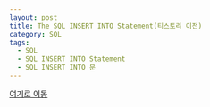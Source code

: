 ```yaml
---
layout: post
title: The SQL INSERT INTO Statement(티스토리 이전)
category: SQL
tags:
  - SQL
  - SQL INSERT INTO Statement
  - SQL INSERT INTO 문
---
```




[여기로 이동](https://lifetutorial.tistory.com/23)

<!--

[w3schools.com](www.w3schools.com/sql) 을 참조하여 해석해본 자료입니다.

기본적으로 실행문의 결과값은 사이트에 직접가서 실행해보고 결과를 확인하는것이 좋습니다.

결과값이 너무 큰 경우 일부만 발췌하거나 기록하지 않았습니다.







## The SQL INSERT INTO Statement

---



INSERT INTO 문은 테이블에 새 레코드를 삽입하는 데 사용됩니다.





### INSERT INTO Syntax

두 가지 방법으로 INSERT INTO 문을 작성할 수 있습니다.

첫 번째 방법은 삽입 할 열 이름과 값을 모두 지정하는 것입니다.

```sql
INSERT INTO table_name (column1, column2, column3, ...)
VALUES (value1, value2, value3, ...);
```



표의 모든 열에 값을 추가하는 경우 SQL 조회에서 열 이름을 지정할 필요가 없습니다. 그러나 값의 순서가 표의 열과 동일한 순서인지 확인하십시오. INSERT INTO 구문은 다음과 같습니다:

```sql
INSERT INTO table_name
VALUES (value1, value2, value3, ...);
```







## Demo Database

---



다음은 Northwind 샘플 데이터베이스의 "Customers"테이블에서 선택한 것입니다.



| CustomerID | CustomerName         | ContactName     | Address                     | City     | PostalCode | Country |
| ---------- | -------------------- | --------------- | --------------------------- | -------- | ---------- | ------- |
| 89         | White Clover Markets | Karl Jablonski  | 305 - 14th Ave. S. Suite 3B | Seattle  | 98128      | USA     |
| 90         | Wilman Kala          | Matti Karttunen | Keskuskatu 45               | Helsinki | 21240      | Finland |
| 91         | Wolski               | Zbyszek         | ul. Filtrowa 68             | Walla    | 01-012     | Poland  |





## INSERT INTO Example

---



다음 SQL 문은 "Customers"테이블에 새 레코드를 삽입합니다:



### Example

```sql
INSERT INTO Customers (CustomerName, ContactName, Address, City, PostalCode, Country)
VALUES ('Cardinal', 'Tom B. Erichsen', 'Skagen 21', 'Stavanger', '4006', 'Norway');
```

> [w3schools.com](www.w3schools.com/sql)에서 직접 실행해볼것





### Result:

You have made changes to the database. Rows affected: 1

(데이터베이스를 변경했습니다. 영향을받은 행 : 1)





"Customers"테이블의 선택은 다음과 같습니다.



| CustomerID | CustomerName         | ContactName     | Address                     | City      | PostalCode | Country |
| ---------- | -------------------- | --------------- | --------------------------- | --------- | ---------- | ------- |
| 89         | White Clover Markets | Karl Jablonski  | 305 - 14th Ave. S. Suite 3B | Seattle   | 98128      | USA     |
| 90         | Wilman Kala          | Matti Karttunen | Keskuskatu 45               | Helsinki  | 21240      | Finland |
| 91         | Wolski               | Zbyszek         | ul. Filtrowa 68             | Walla     | 01-012     | Poland  |
| 92         | Cardinal             | Tom B. Erichsen | Skagen 21                   | Stavanger | 4006       | Norway  |

> CustomerID 필드에 숫자를 삽입하지 않았다는 것을 알았습니까?
>
> CustomerID 열은 자동 증가 필드이며 새 레코드가 테이블에 삽입 될 때 자동으로 생성됩니다.







## Insert Data Only in Specified Columns

---



특정 열에 만 데이터를 삽입 할 수도 있습니다.

다음 SQL 문은 새 레코드를 삽입하지만 "CustomerName", "City"및 "Country"열 에만 데이터를 삽입합니다.(CustomerID는 자동으로 업데이트됩니다).



### Example

```sql
INSERT INTO Customers (CustomerName, City, Country)
VALUES ('Cardinal', 'Stavanger', 'Norway');
```

> [w3schools.com](www.w3schools.com/sql)에서 직접 실행해볼것



### Result:

You have made changes to the database. Rows affected: 1

(데이터베이스를 변경했습니다. 영향을받은 행 : 1)



"Customers"테이블의 선택은 다음과 같습니다.



| CustomerID | CustomerName         | ContactName     | Address                     | City      | PostalCode | Country |
| ---------- | -------------------- | --------------- | --------------------------- | --------- | ---------- | ------- |
| 89         | White Clover Markets | Karl Jablonski  | 305 - 14th Ave. S. Suite 3B | Seattle   | 98128      | USA     |
| 90         | Wilman Kala          | Matti Karttunen | Keskuskatu 45               | Helsinki  | 21240      | Finland |
| 91         | Wolski               | Zbyszek         | ul. Filtrowa 68             | Walla     | 01-012     | Poland  |
| 92         | Cardinal             | null            | null                        | Stavanger | null       | Norway  |

-->